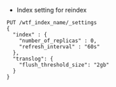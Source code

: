 - Index setting for reindex
```
PUT /wtf_index_name/_settings
{
  "index" : {
    "number_of_replicas" : 0,
    "refresh_interval" : "60s"
  },
  "translog": {
    "flush_threshold_size": "2gb"
  }
}
```
